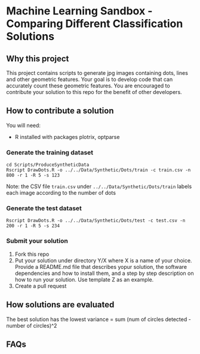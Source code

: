 # Machine Learning Sandbox - Comparing Different Classification Solutions

## Why this project

This project contains scripts to generate jpg images containing dots, lines and other geometric features. Your goal is to develop code that can accurately count these geometric features. You are encouraged to contribute your solution to this repo for the benefit of other developers.  

## How to contribute a solution

You will need:

 * R installed with packages plotrix, optparse

### Generate the training dataset

```
cd Scripts/ProduceSyntheticData
Rscript DrawDots.R -o ../../Data/Synthetic/Dots/train -c train.csv -n 800 -r 1 -R 5 -s 123
```
Note: the CSV file `train.csv` under `../../Data/Synthetic/Dots/train` labels each image according to the number of dots

### Generate the test dataset

```
Rscript DrawDots.R -o ../../Data/Synthetic/Dots/test -c test.csv -n 200 -r 1 -R 5 -s 234
```


### Submit your solution

 1. Fork this repo
 2. Put your solution under directory Y/X where X is a name of your choice. Provide a README.md file that describes yopur solution, the software dependencies and how to install them, and a step by step description on how to run your solution. Use template Z as an example.
 3. Create a pull request

## How solutions are evaluated

The best solution has the lowest variance = sum (num of circles detected - number of circles)^2

## FAQs







 
